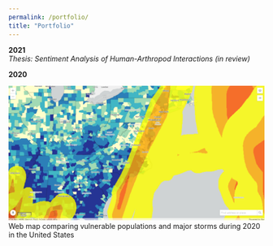 ```yaml
---
permalink: /portfolio/
title: "Portfolio"
---
```


<b>2021</b><br>
<i>Thesis: Sentiment Analysis of Human-Arthropod Interactions (in review)</i>

<b>2020</b>
<div class="img__wrap">
  <a href="https://codepen.io/easternhercules/pen/RwRJwag" title="Web map comparing vulnerable populations and major storms during 2020 in the United States"><img class="img__img" src="/assets/images/mapscreencap_stormvuln.png" alt="Web map comparing vulnerable populations and major storms during 2020 in the United States"/></a>
Web map comparing vulnerable populations and major storms during 2020 in the United States
</div>

